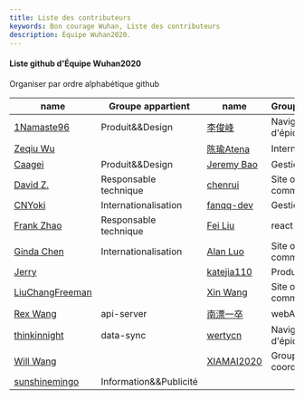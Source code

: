 ```yaml
---
title: Liste des contributeurs
keywords: Bon courage Wuhan, Liste des contributeurs
description: Équipe Wuhan2020.
---
```


####  Liste github d'Équipe Wuhan2020 
Organiser par ordre alphabétique github 

| name   | Groupe appartient | name   | Groupe appartient |
| ------ | ------ | ------ | ------ |
| [1Namaste96](https://github.com/1Namaste96) | Produit&&Design | [李俊峰](https://github.com/admin8756) | Navigation d'épidémie |
| [Zeqiu Wu](https://github.com/allenfantasy) || [陈瑜Atena](https://github.com/Atena1118) | Internationalisation |
| [Caagei](https://github.com/Caagei) | Produit&&Design |[Jeremy Bao](https://github.com/bao1018) | Gestion du projet |
| [David Z.](https://github.com/bkbabydp) | Responsable technique | [chenrui](https://github.com/chenrui333) | Site officiel de la communauté |
| [CNYoki](https://github.com/CNYoki) | Internationalisation | [fanqq-dev](https://github.com/fanqq-dev) | Gestion du projet |
| [Frank Zhao](https://github.com/frank-zsy) | Responsable technique | [Fei Liu](https://github.com/geastwood) | react-native |
| [Ginda Chen](https://github.com/GindaChen) | Internationalisation | [Alan Luo](https://github.com/iLtc) | Site officiel de la communauté |
| [Jerry](https://github.com/JerryKuan) |  | [katejia110](https://github.com/katejia110) | Produit&&Design |
| [LiuChangFreeman](https://github.com/LiuChangFreeman) |  | [Xin Wang](https://github.com/lovepoem) | Site officiel de la communauté |
| [Rex Wang](https://github.com/rexwangcc) | api-server | [南漂一卒](https://github.com/TechQuery) | webApp |
| [thinkinnight](https://github.com/thinkinnight) | data-sync | [wertycn](https://github.com/wertycn) | Navigation d'épidémie |
| [Will Wang](https://github.com/will-ww) | | [XIAMAI2020](https://github.com/XIAMAI2020) |Groupe de coordination |
| [sunshinemingo](https://github.com/sunshinemingo) | Information&&Publicité| 



